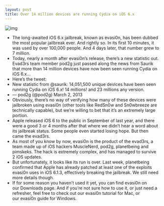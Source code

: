 ```yaml
---
layout: post
title: Over 14 million devices are running Cydia on iOS 6.x
---
```

![img](http://media.idownloadblog.com/wp-content/uploads/2013/02/EvasionHeader.jpeg)
* The long-awaited iOS 6.x jailbreak, known as evasi0n, has been dubbed the most popular jailbreak ever. And rightly so. In its first 10 minutes, it was used by over 100,000 people. And 4 days later, that number grew to 7 million.
* Today, nearly a month after evasi0n’s release, there’s a new statistic out. Evad3rs team member pod2g just passed along the news from Saurik that more than 14 million devices have now been seen running Cydia on iOS 6.x…
* Here’s the tweet:
* New statistic from @saurik: 14,051,500 unique devices have been seen running Cydia on iOS 6.x! 14 millions! and 23 millions any version.
* — pod2g (@pod2g) March 2, 2013
* Obviously, there’s no way of verifying how many of these devices were jailbroken using evasi0n (other tools like RedSn0w and Sn0wbreeze are technically capable), but we’re willing to bet that it’s an extremely large portion.
* Apple released iOS 6 to the public in September of last year, and there were a good 3 or 4 months after that where we didn’t hear a word about its jailbreak status. Some people even started losing hope. But then came the evad3rs.
* As most of you know by now, evasi0n is the product of the evad3rs, a team made up of iOS hackers MuscleNerd, pod2g, planetbeing and pimskeks. The hack is extremely complex, and has managed to survive 2 iOS updates.
* But unfortunately, it looks like its run is over. Last week, planetbeing confirmed that Apple has already patched at least one of the exploits evasi0n uses in iOS 6.1.3, effectively breaking the jailbreak. We still need more details though.
* If for some reason you haven’t used it yet, you can find evasi0n on our Downloads page. And if you’re not sure how to use it, or just need a refresher, feel free to check out our evasi0n tutorial for Mac, or our evasi0n guide for Windows.

